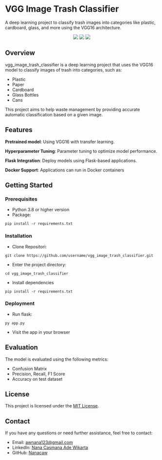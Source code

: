 
# VGG Image Trash Classifier
A deep learning project to classify trash images into categories like plastic, cardboard, glass, and more using the VGG16 architecture.

<div align ='center'>
<img src="https://img.shields.io/badge/python-3670A0?style=for-the-badge&logo=python&logoColor=ffdd54">
<img src="https://img.shields.io/badge/jupyter-%23FA0F00.svg?style=for-the-badge&logo=jupyter&logoColor=white">
<img src="https://img.shields.io/badge/TensorFlow-%23FF6F00.svg?style=for-the-badge&logo=TensorFlow&logoColor=white">
</div>

## Overview
vgg_image_trash_classifier is a deep learning project that uses the VGG16 model to classify images of trash into categories, such as:

- Plastic
- Paper
- Cardboard
- Glass Bottles
- Cans

This project aims to help waste management by providing accurate automatic classification based on a given image.

## Features
**Pretrained model**: Using VGG16 with transfer learning.

**Hyperparameter Tuning**: Parameter tuning to optimize model performance.

**Flask Integration**: Deploy models using Flask-based applications.

**Docker Support**: Applications can run in Docker containers

## Getting Started
### Prerequisites
- Python 3.8 or higher version
- Package:

```
pip install -r requirements.txt
```

### Installation
- Clone Repositori:
```
git clone https://github.com/username/vgg_image_trash_classifier.git
```
- Enter the project directory:
```
cd vgg_image_trash_classifier
```
- Install dependencies
```
pip install -r requirements.txt
```

### Deployment
- Run flask:
```
py app.py
```
- Visit the app in your browser
## Evaluation
The model is evaluated using the following metrics:

- Confusion Matrix
- Precision, Recall, F1 Score
- Accuracy on test dataset

##  License
This project is licensed under the [MIT License](https://choosealicense.com/licenses/mit/).

## Contact
If you have any questions or need further assistance, feel free to contact:

- Email: awnana123@gmail.com
- LinkedIn: [Nana Casmana Ade Wikarta](https://www.linkedin.com/in/nana-caw/)
- GitHub: [Nanacaw](https://github.com/Nanaacaw/)
